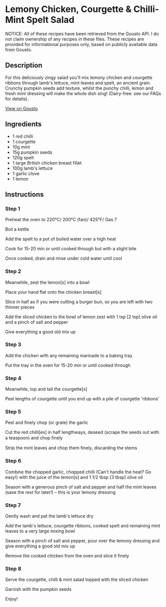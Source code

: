 # Lemony Chicken, Courgette & Chilli-Mint Spelt Salad

NOTICE: All of these recipes have been retrieved from the Gousto API. I do not claim ownership of any recipes in these files. These recipes are provided for informational purposes only, based on publicly available data from Gousto.

## Description

For this deliciously zingy salad you'll mix lemony chicken and courgette ribbons through lamb's lettuce, mint leaves and spelt, an ancient grain. Crunchy pumpkin seeds add texture, whilst the punchy chilli, lemon and fresh mint dressing will make the whole dish sing! (Dairy-free: see our FAQs for details).

[View on Gousto](https://www.gousto.co.uk/recipes/cookbook/lemony-chicken-courgette-chilli-mint-spelt-salad)

## Ingredients

- 1 red chilli
- 1 courgette
- 10g mint
- 15g pumpkin seeds
- 120g spelt
- 1 large British chicken breast fillet
- 100g lamb's lettuce
- 1 garlic clove
- 1 lemon

## Instructions


### Step 1

Preheat the oven to 220&deg;C/ 200&deg;C (fan)/ 425&deg;F/ Gas 7


Boil a kettle


Add the spelt to a pot of boiled water over a high heat


Cook for 15-20 min or until cooked through but with a slight bite


Once cooked, drain and rinse under cold water until cool


### Step 2

Meanwhile, zest the lemon<span class="text-danger">[s]</span> into a bowl


Place your hand flat onto the chicken breast<span class="text-danger">[s]</span>


Slice in half as if you were cutting a burger bun, so you are left with two thinner pieces


Add the sliced chicken to the bowl of lemon zest with 1 tsp <span class="text-danger">[2 tsp]</span> olive oil and a pinch of salt and pepper


Give everything a good old mix up


### Step 3

Add the chicken with any&nbsp;remaining marinade to a baking tray&nbsp;


Put the tray in the oven for 15-20 min or until cooked through


### Step 4

Meanwhile, top and tail the courgette<span class="text-danger">[s]</span>


Peel lengths of courgette until you end up with a pile of courgette 'ribbons'


### Step 5

Peel and finely chop (or grate) the garlic


Cut the&nbsp;red chilli<span class="text-danger">[es]</span> in half lengthways, deseed (scrape the seeds out with a teaspoon) and chop ﬁnely


Strip the mint leaves and chop them finely, discarding the stems&nbsp;


### Step 6

Combine the chopped garlic, chopped chilli (Can't handle the heat? Go easy!) with the juice of the lemon<span class="text-danger">[s]</span> and 1 1/2 tbsp<span class="text-danger"> [3 tbsp]</span> olive oil


Season with a generous pinch of salt and pepper and half the mint leaves (save the rest for later!) &ndash; this is your lemony dressing&nbsp;


### Step 7

Gently wash and pat the lamb's lettuce dry


Add the lamb's lettuce, courgette ribbons, cooked spelt and remaining mint leaves to a very large mixing bowl


Season with a pinch of salt and pepper, pour over the lemony dressing and give everything a good old mix up


Remove the cooked chicken from the oven and slice it finely

### Step 8

Serve the courgette, chilli &amp; mint salad topped with the sliced chicken


Garnish with the pumpkin seeds


Enjoy!

